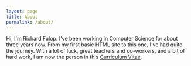 ```yaml
---
layout: page
title: About
permalink: /about/
---
```


Hi, I'm Richard Fulop. I've been working in Computer Science for about three years now. From my first basic HTML site to this one, I've had quite the journey. With a lot of luck, great teachers and co-workers, and a bit of hard work, I am now the person in this [Curriculum Vitae](../assets/resume.pdf).
